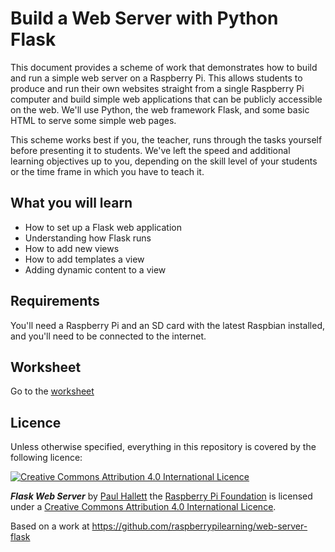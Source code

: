 # Build a Web Server with Python Flask

This document provides a scheme of work that demonstrates how to build and run a simple web server on a Raspberry Pi. This allows students to produce and run their own websites straight from a single Raspberry Pi computer and build simple web applications that can be publicly accessible on the web. We'll use Python, the web framework Flask, and some basic HTML to serve some simple web pages.

This scheme works best if you, the teacher, runs through the tasks yourself before presenting it to students. We've left the speed and additional learning objectives up to you, depending on the skill level of your students or the time frame in which you have to teach it.

## What you will learn

- How to set up a Flask web application
- Understanding how Flask runs
- How to add new views
- How to add templates a view
- Adding dynamic content to a view

## Requirements

You'll need a Raspberry Pi and an SD card with the latest Raspbian installed, and you'll need to be connected to the internet.

## Worksheet

Go to the [worksheet](worksheet.md)

## Licence

Unless otherwise specified, everything in this repository is covered by the following licence:

[![Creative Commons Attribution 4.0 International Licence](http://i.creativecommons.org/l/by-sa/4.0/88x31.png)](http://creativecommons.org/licenses/by-sa/4.0/)

***Flask Web Server*** by [Paul Hallett](https://github.com/phalt) the [Raspberry Pi Foundation](http://www.raspberrypi.org) is licensed under a [Creative Commons Attribution 4.0 International Licence](http://creativecommons.org/licenses/by-sa/4.0/).

Based on a work at https://github.com/raspberrypilearning/web-server-flask
